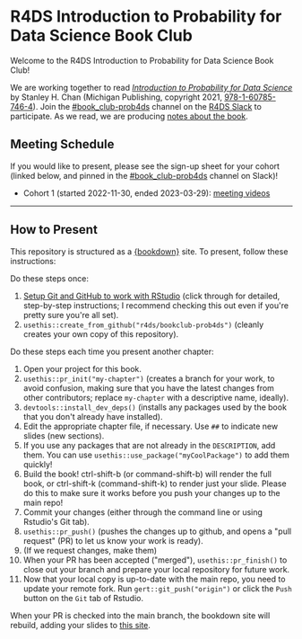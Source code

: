 # R4DS Introduction to Probability for Data Science Book Club

Welcome to the R4DS Introduction to Probability for Data Science Book Club!

We are working together to read [_Introduction to Probability for Data Science_](https://probability4datascience.com/) by Stanley H. Chan (Michigan Publishing, copyright 2021, [978-1-60785-746-4](https://www.amazon.com/Introduction-Probability-Data-Science-Stanley/dp/1607857464/)).
Join the [#book_club-prob4ds](https://rfordatascience.slack.com/archives/C049N9E33DH) channel on the [R4DS Slack](https://r4ds.io/join) to participate.
As we read, we are producing [notes about the book](https://r4ds.io/prob4ds).

## Meeting Schedule

If you would like to present, please see the sign-up sheet for your cohort (linked below, and pinned in the [#book_club-prob4ds](https://rfordatascience.slack.com/archives/C049N9E33DH) channel on Slack)!

- Cohort 1 (started 2022-11-30, ended 2023-03-29): [meeting videos](https://www.youtube.com/playlist?list=PL3x6DOfs2NGjY32EzPm1jd3s9xaRDWlM2)

<hr>


## How to Present

This repository is structured as a [{bookdown}](https://CRAN.R-project.org/package=bookdown) site.
To present, follow these instructions:

Do these steps once:

1. [Setup Git and GitHub to work with RStudio](https://github.com/r4ds/bookclub-setup) (click through for detailed, step-by-step instructions; I recommend checking this out even if you're pretty sure you're all set).
2. `usethis::create_from_github("r4ds/bookclub-prob4ds")` (cleanly creates your own copy of this repository).

Do these steps each time you present another chapter:

1. Open your project for this book.
2. `usethis::pr_init("my-chapter")` (creates a branch for your work, to avoid confusion, making sure that you have the latest changes from other contributors; replace `my-chapter` with a descriptive name, ideally).
3. `devtools::install_dev_deps()` (installs any packages used by the book that you don't already have installed).
4. Edit the appropriate chapter file, if necessary. Use `##` to indicate new slides (new sections).
5. If you use any packages that are not already in the `DESCRIPTION`, add them. You can use `usethis::use_package("myCoolPackage")` to add them quickly!
6. Build the book! ctrl-shift-b (or command-shift-b) will render the full book, or ctrl-shift-k (command-shift-k) to render just your slide. Please do this to make sure it works before you push your changes up to the main repo!
7. Commit your changes (either through the command line or using Rstudio's Git tab).
8. `usethis::pr_push()` (pushes the changes up to github, and opens a "pull request" (PR) to let us know your work is ready).
9. (If we request changes, make them)
10. When your PR has been accepted ("merged"), `usethis::pr_finish()` to close out your branch and prepare your local repository for future work.
11. Now that your local copy is up-to-date with the main repo, you need to update your remote fork. Run `gert::git_push("origin")` or click the `Push` button on the `Git` tab of Rstudio.

When your PR is checked into the main branch, the bookdown site will rebuild, adding your slides to [this site](https://r4ds.io/prob4ds).

